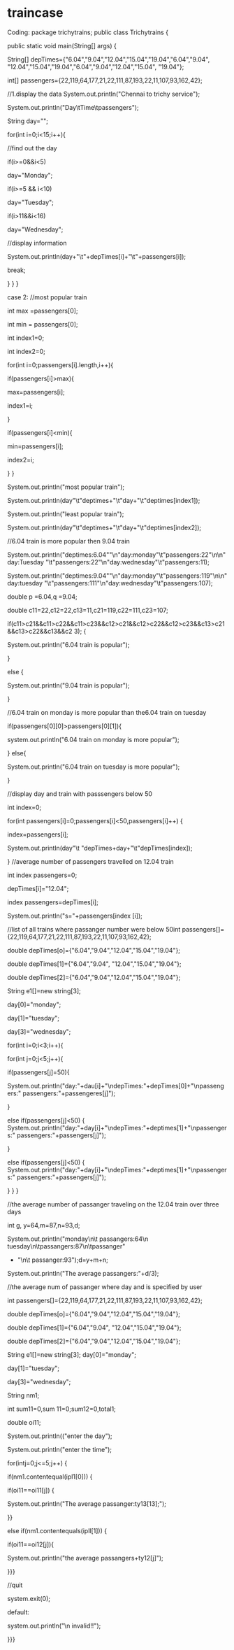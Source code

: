 # traincase
Coding:
package trichytrains;
public class Trichytrains {

 public static void main(String[] args) {
 
 String[] depTimes={"6.04","9.04","12.04","15.04","19.04","6.04","9.04",
 "12.04","15.04","19.04","6.04","9.04","12.04","15.04",
 "19.04"};
 
 int[] passengers={22,119,64,177,21,22,111,87,193,22,11,107,93,162,42};
 
 //1.display the data
 System.out.println("Chennai to trichy service");
 
 System.out.println("Day\tTime\tpassengers");
 
 String day="";
 
 for(int i=0;i<15;i++){
 
 //find out the day
 
 if(i>=0&&i<5)
 
 day="Monday";
 
 if(i>=5 && i<10)
 
 day="Tuesday";
 
 if(i>11&&i<16)
 
 day="Wednesday";
 
 //display information
 
 System.out.println(day+"\t"+depTimes[i]+"\t"+passengers[i]);
 
 break;
 
 }
 }
}

case 2:
 //most popular train

int max =passengers[0];

 int min = passengers[0];

 int index1=0;

 int index2=0;

for(int i=0;passengers[i].length,i++){

 if(passengers[i]>max){

   max=passengers[i];

   index1=i;

}

if(passengers[i]<min){

   min=passengers[i];

   index2=i;

}
}

  System.out.println("most popular train");

  System.out.println(day"\t"deptimes+"\t"day+"\t"deptimes[index1]);
  
  System.out.println("least popular train");
  
  System.out.println(day"\t"deptimes+"\t"day+"\t"deptimes[index2]);

//6.04 train is more popular then 9.04 train
 
 System.out.println("deptimes:6.04""\n"day:monday"\t"passengers:22"\n\n"day:Tuesday
"\t"passengers:22"\n"day:wednesday"\t"passengers:11);

 System.out.println("deptimes:9.04""\n"day:monday"\t"passengers:119"\n\n"day:tuesday
"\t"passengers:111"\n"day:wednesday"\t"passengers:107);

double p =6.04,q =9.04;
 
 double c11=22,c12=22,c13=11,c21=119,c22=111,c23=107;
 
 if(c11>c21&&c11>c22&&c11>c23&&c12>c21&&c12>c22&&c12>c23&&c13>c21&&c13>c22&&c13&&c2
3);
{

System.out.println("6.04 train is popular");

}

else
{

System.out.println("9.04 train is popular");

}

//6.04 train on monday is more popular than the6.04 train on tuesday

  if(passengers[0][0]>passengers[0][1]){
    
   system.out.println("6.04 train on monday is more popular");

}
else{

System.out.println("6.04 train on tuesday is more popular");

} 

//display day and train with passsengers below 50

 int index=0;

for(int passengers[i]=0;passengers[i]<50,passengers[i]++)
{

   index=passengers[i];
   
   System.out.println(day"\t "depTimes+day+"\t"depTimes[index]);

}
//average number of passengers travelled on 12.04 train

int index passengers=0;

 depTimes[i]="12.04";

 index passengers=depTimes[i];

System.out.println("s="+passengers[index [i]);

//list of all trains where passanger number were below 50int passengers[]={22,119,64,177,21,22,111,87,193,22,11,107,93,162,42};

 double depTimes[o]={"6.04","9.04","12.04","15.04","19.04"};
 
 double depTimes[1]={"6.04","9.04", "12.04","15.04","19.04"};
 
 double depTimes[2]={"6.04","9.04","12.04","15.04","19.04"};

 String e1[]=new string[3];

day[0]="monday";

day[1]="tuesday";

day[3]="wednesday";

for(int i=0;i<3;i++){

 for(int j=0;j<5;j++){

  if(passengers[j]=50){

   System.out.println("day:"+dau[i]+"\ndepTimes:"+depTimes[0]+"\npassengers:"
passengers:"+passengeres[j]");

}

  else if(passengers[j]<50)
{
   System.out.println("day:"+day[i]+"\ndepTimes:"+deptimes[1]+"\npassengers:"
passengers:"+passengers[j]");

}

  else if(passengers[j]<50)
{
   System.out.println("day:"+day[i]+"\ndepTimes:"+deptimes[1]+"\npassengers:"
passengers:"+passengers[j]");

}
}
}

//the average number of passanger traveling on the 12.04 train over three days

int g, y=64,m=87,n=93,d;

System.out.println("monday\n\t passangers:64\n tuesday\n\tpassangers:87\n\tpassanger"
+ "\n\t passanger:93");d=y+m+n;

System.out.println("The average passangers:"+d/3);

//the average num of passanger where day and is specified by user

int passengers[]={22,119,64,177,21,22,111,87,193,22,11,107,93,162,42};

double depTimes[o]={"6.04","9.04","12.04","15.04","19.04"};

double depTimes[1]={"6.04","9.04", "12.04","15.04","19.04"};

double depTimes[2]={"6.04","9.04","12.04","15.04","19.04"};

 String e1[]=new string[3];
day[0]="monday";

day[1]="tuesday";

day[3]="wednesday";

 String nm1;

int sum11=0,sum 11=0;sum12=0,total1;

double oi11;

  System.out.println(("enter the day");
  
  System.out.println("enter the time");

for(intj=0;j<=5;j++)
{
  
 if(nm1.contentequal(ipl1[0]))
{
 
 if(oi11==oi11[j])
{
   
   System.out.println("The average passanger:ty13[13];");

}}

 else if(nm1.contentequals(ipll[1]))
{

  if(oi11==oi12[j]){
   
   System.out.println("the average passangers+ty12[j]");

}}}

//quit

system.exit(0);

default:

 system.out.println("\n invalid!!");

}}}
